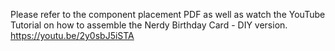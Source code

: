 Please refer to the component placement PDF as well as watch the YouTube Tutorial on how to assemble the Nerdy Birthday Card - DIY version. https://youtu.be/2y0sbJ5iSTA
